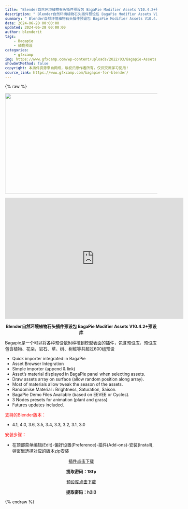 ```yaml
---
title: "Blender自然环境植物石头插件预设包 BagaPie Modifier Assets V10.4.2+预设库"
description: "﻿ Blender自然环境植物石头插件预设包 BagaPie Modifier Assets V10.4.2+预设库 Bagapie是一个可以将各种预设依附种植到模型表面的插件，包含预设库，预设库包含..."
summary: "﻿ Blender自然环境植物石头插件预设包 BagaPie Modifier Assets V10.4.2+预设库 Bagapie是一个可以将各种预设依附种植到模型表面的插件，包含预设库，预设库包含..."
date: 2024-06-28 00:00:00
updated: 2024-06-28 00:00:00
author: blenderit
tags: 
    - Bagapie
    - 植物预设
categories:
    - gfxcamp
img: https://www.gfxcamp.com/wp-content/uploads/2022/03/Bagapie-Assets.jpg
showGetMethod: false
copyright: 本插件资源来自网络，版权归原作者所有，仅供交流学习使用！
source_link: https://www.gfxcamp.com/bagapie-for-blender/
---
```


{% raw %}
<div><p><img decoding="async" class="aligncenter size-full wp-image-102667" src="https://www.gfxcamp.com/wp-content/uploads/2022/03/Bagapie-Assets.jpg" data-src="https://www.gfxcamp.com/wp-content/uploads/2022/03/Bagapie-Assets.jpg" alt="" width="590" height="331" data-srcset="https://www.gfxcamp.com/wp-content/uploads/2022/03/Bagapie-Assets.jpg 590w, https://www.gfxcamp.com/wp-content/uploads/2022/03/Bagapie-Assets-150x84.jpg 150w" data-sizes="(max-width: 590px) 100vw, 590px"></p><p style="text-align: center;"><iframe loading="lazy" src="https://player.youku.com/embed/XNTg1MjEwMjA1Mg==" width="590" height="400" frameborder="0" allowfullscreen="allowfullscreen"><span data-mce-type="bookmark" style="display: inline-block; width: 0px; overflow: hidden; line-height: 0;" class="mce_SELRES_start">﻿</span></iframe></p><p style="text-align: center;"><strong>Blender自然环境植物石头插件预设包 BagaPie Modifier Assets V10.4.2+预设库</strong></p><p>Bagapie是一个可以将各种预设依附种植到模型表面的插件，包含预设库，预设库包含植物、花朵，岩石、草、树、树桩等共超过600组预设</p><ul>
<li>Quick importer integrated in BagaPie</li>
<li>Asset Browser Integration</li>
<li>Simple importer (append &amp; link)</li>
<li>Asset’s material displayed in BagaPie panel when selecting assets.</li>
<li>Draw assets array on surface (allow random position along array).</li>
<li>Most of materials allow tweak the season of the assets.</li>
<li>Randomise Material : Brightness, Saturation, Saison.</li>
<li>BagaPie Demo Files Available (based on EEVEE or Cycles).</li>
<li>3 Nodes presets for animation (plant and grass)</li>
<li>Futures updates included.</li>
</ul><p style="text-align: left;"><span style="color: #ff0000;">支持的Blender版本：</span></p><ul>
<li style="text-align: left;">4.1, 4.0, 3.6, 3.5, 3.4, 3.3, 3.2, 3.1, 3.0</li>
</ul><p style="text-align: left;"><span style="color: #ff0000;">安装步骤：</span></p><ul>
<li>在顶部菜单编辑(Edit)-偏好设置(Preference)-插件(Add-ons)-安装(Install),弹窗里选择对应的版本zip安装</li>
</ul><p style="text-align: center;"><a class="maxbutton-3 maxbutton maxbutton-baidu" target="_blank" rel="noopener" href="https://pan.baidu.com/s/1rVXq4ovWBuKVix7oXqdbQg?pwd=18fp"><span class="mb-text">插件点击下载</span></a></p><p style="text-align: center;"><strong>提取密码：18fp</strong></p><p style="text-align: center;"><a class="maxbutton-3 maxbutton maxbutton-baidu" target="_blank" rel="noopener" href="https://pan.baidu.com/s/15M-yMfkPU3WC2AlM9KEyUQ?pwd=h2i3"><span class="mb-text">预设库点击下载</span></a></p><p style="text-align: center;"><strong>提取密码：h2i3</strong></p></div>
<div style="display: none">gfxcamp</div>
{% endraw %}